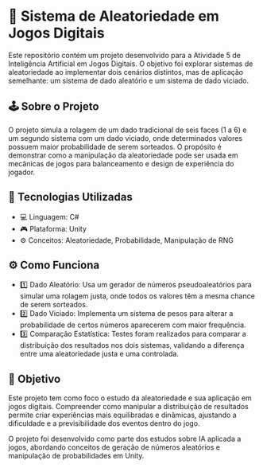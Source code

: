 # 🎲 Sistema de Aleatoriedade em Jogos Digitais

Este repositório contém um projeto desenvolvido para a Atividade 5 de Inteligência Artificial em Jogos Digitais. O objetivo foi explorar sistemas de aleatoriedade ao implementar dois cenários distintos, mas de aplicação semelhante: um sistema de dado aleatório e um sistema de dado viciado.

## 🕹️ Sobre o Projeto
O projeto simula a rolagem de um dado tradicional de seis faces (1 a 6) e um segundo sistema com um dado viciado, onde determinados valores possuem maior probabilidade de serem sorteados. O propósito é demonstrar como a manipulação da aleatoriedade pode ser usada em mecânicas de jogos para balanceamento e design de experiência do jogador.

## 🚀 Tecnologias Utilizadas
- 💻 Linguagem: C#
- 🎮 Plataforma: Unity
- ⚙️ Conceitos: Aleatoriedade, Probabilidade, Manipulação de RNG

## ⚙️ Como Funciona
- 1️⃣ Dado Aleatório: Usa um gerador de números pseudoaleatórios para simular uma rolagem justa, onde todos os valores têm a mesma chance de serem sorteados.
- 2️⃣ Dado Viciado: Implementa um sistema de pesos para alterar a probabilidade de certos números aparecerem com maior frequência.
- 3️⃣ Comparação Estatística: Testes foram realizados para comparar a distribuição dos resultados nos dois sistemas, validando a diferença entre uma aleatoriedade justa e uma controlada.

## 🎯 Objetivo
Este projeto tem como foco o estudo da aleatoriedade e sua aplicação em jogos digitais. Compreender como manipular a distribuição de resultados permite criar experiências mais equilibradas e dinâmicas, ajustando a dificuldade e a previsibilidade dos eventos dentro do jogo.

O projeto foi desenvolvido como parte dos estudos sobre IA aplicada a jogos, abordando conceitos de geração de números aleatórios e manipulação de probabilidades em Unity.

